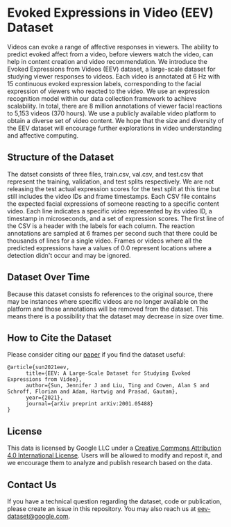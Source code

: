 # Evoked Expressions in Video (EEV) Dataset

Videos can evoke a range of affective responses in viewers. The ability to predict evoked affect from a video, before viewers watch the video, can help in content creation and video recommendation. We introduce the Evoked Expressions from Videos (EEV) dataset, a large-scale dataset for studying viewer responses to videos. Each video is annotated at 6 Hz with 15 continuous evoked expression labels, corresponding to the facial expression of viewers who reacted to the video. We use an expression recognition model within our data collection framework to achieve scalability. In total, there are 8 million annotations of viewer facial reactions to 5,153 videos (370 hours). We use a publicly available video platform to obtain a diverse set of video content. We hope that the size and diversity of the EEV dataset will encourage further explorations in video understanding and affective computing.

## Structure of the Dataset

The datset consists of three files, train.csv, val.csv, and test.csv that represent the training, validation, and test splits respectively. We are not releasing the test actual expression scores for the test split at this time but still includes the video IDs and frame timestamps. Each CSV file contains the expected facial expressions of someone reacting to a specific content video. Each line indicates a specific video represented by its video ID, a timestamp in microseconds, and a set of expression scores. The first line of the CSV is a header with the labels for each column. The reaction annotations are sampled at 6 frames per second such that there could be thousands of lines for a single video. Frames or videos where all the predicted expressions have a values of 0.0 represent locations where a detection didn't occur and may be ignored.

## Dataset Over Time

Because this dataset consists fo references to the original source, there may be instances where specific videos are no longer available on the platform and those annotations will be removed from the dataset. This means there is a possibility that the dataset may decrease in size over time.

## How to Cite the Dataset

Please consider citing our [paper](https://arxiv.org/abs/2001.05488) if you find the dataset useful:

```
@article{sun2021eev,
      title={EEV: A Large-Scale Dataset for Studying Evoked Expressions from Video}, 
      author={Sun, Jennifer J and Liu, Ting and Cowen, Alan S and Schroff, Florian and Adam, Hartwig and Prasad, Gautam},
      year={2021},
      journal={arXiv preprint arXiv:2001.05488}
}
```
## License

This data is licensed by Google LLC under a [Creative Commons Attribution 4.0 International License](http://creativecommons.org/licenses/by/4.0/). Users will be allowed to modify and repost it, and we encourage them to analyze and publish research based on the data.

## Contact Us

If you have a technical question regarding the dataset, code or publication, please create an issue in this repository. You may also reach us at eev-dataset@google.com.
